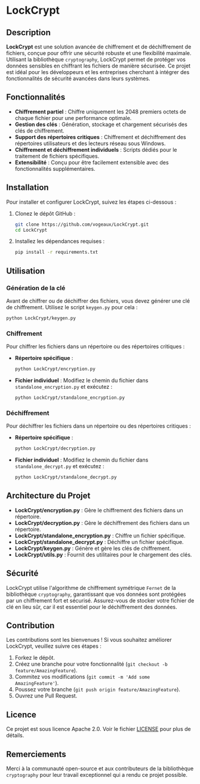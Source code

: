 # LockCrypt

## Description

**LockCrypt** est une solution avancée de chiffrement et de déchiffrement de fichiers, conçue pour offrir une sécurité robuste et une flexibilité maximale. Utilisant la bibliothèque `cryptography`, LockCrypt permet de protéger vos données sensibles en chiffrant les fichiers de manière sécurisée. Ce projet est idéal pour les développeurs et les entreprises cherchant à intégrer des fonctionnalités de sécurité avancées dans leurs systèmes.

## Fonctionnalités

- **Chiffrement partiel** : Chiffre uniquement les 2048 premiers octets de chaque fichier pour une performance optimale.
- **Gestion des clés** : Génération, stockage et chargement sécurisés des clés de chiffrement.
- **Support des répertoires critiques** : Chiffrement et déchiffrement des répertoires utilisateurs et des lecteurs réseau sous Windows.
- **Chiffrement et déchiffrement individuels** : Scripts dédiés pour le traitement de fichiers spécifiques.
- **Extensibilité** : Conçu pour être facilement extensible avec des fonctionnalités supplémentaires.

## Installation

Pour installer et configurer LockCrypt, suivez les étapes ci-dessous :

1. Clonez le dépôt GitHub :
   ```bash
   git clone https://github.com/vogeaux/LockCrypt.git
   cd LockCrypt
   ```

2. Installez les dépendances requises :
   ```bash
   pip install -r requirements.txt
   ```

## Utilisation

### Génération de la clé

Avant de chiffrer ou de déchiffrer des fichiers, vous devez générer une clé de chiffrement. Utilisez le script `keygen.py` pour cela :

```bash
python LockCrypt/keygen.py
```

### Chiffrement

Pour chiffrer les fichiers dans un répertoire ou des répertoires critiques :

- **Répertoire spécifique** :
  ```bash
  python LockCrypt/encryption.py
  ```

- **Fichier individuel** :
  Modifiez le chemin du fichier dans `standalone_encryption.py` et exécutez :
  ```bash
  python LockCrypt/standalone_encryption.py
  ```

### Déchiffrement

Pour déchiffrer les fichiers dans un répertoire ou des répertoires critiques :

- **Répertoire spécifique** :
  ```bash
  python LockCrypt/decryption.py
  ```

- **Fichier individuel** :
  Modifiez le chemin du fichier dans `standalone_decrypt.py` et exécutez :
  ```bash
  python LockCrypt/standalone_decrypt.py
  ```

## Architecture du Projet

- **LockCrypt/encryption.py** : Gère le chiffrement des fichiers dans un répertoire.
- **LockCrypt/decryption.py** : Gère le déchiffrement des fichiers dans un répertoire.
- **LockCrypt/standalone_encryption.py** : Chiffre un fichier spécifique.
- **LockCrypt/standalone_decrypt.py** : Déchiffre un fichier spécifique.
- **LockCrypt/keygen.py** : Génère et gère les clés de chiffrement.
- **LockCrypt/utils.py** : Fournit des utilitaires pour le chargement des clés.

## Sécurité

LockCrypt utilise l'algorithme de chiffrement symétrique `Fernet` de la bibliothèque `cryptography`, garantissant que vos données sont protégées par un chiffrement fort et sécurisé. Assurez-vous de stocker votre fichier de clé en lieu sûr, car il est essentiel pour le déchiffrement des données.

## Contribution

Les contributions sont les bienvenues ! Si vous souhaitez améliorer LockCrypt, veuillez suivre ces étapes :

1. Forkez le dépôt.
2. Créez une branche pour votre fonctionnalité (`git checkout -b feature/AmazingFeature`).
3. Commitez vos modifications (`git commit -m 'Add some AmazingFeature'`).
4. Poussez votre branche (`git push origin feature/AmazingFeature`).
5. Ouvrez une Pull Request.

## Licence

Ce projet est sous licence Apache 2.0. Voir le fichier [LICENSE](LICENSE) pour plus de détails.

## Remerciements

Merci à la communauté open-source et aux contributeurs de la bibliothèque `cryptography` pour leur travail exceptionnel qui a rendu ce projet possible.
